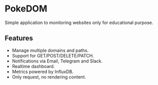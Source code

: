 # PokeDOM

Simple application to monitoring websites only for educational purpose.

## Features

- Manage multiple domains and paths.
- Support for GET/POST/DELETE/PATCH.
- Notifications via Email, Telegram and Slack.
- Realtime dashboard.
- Metrics powered by InfluxDB.
- Only request, no rendering content.
